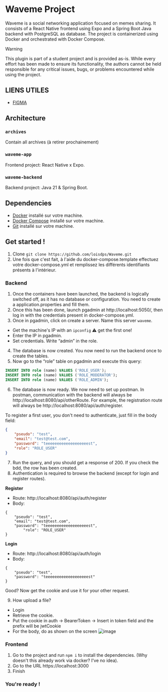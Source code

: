 # Waveme Project

Waveme is a social networking application focused on memes sharing. It consists of a React Native frontend using Expo and a Spring Boot Java backend with PostgreSQL as database. The project is containerized using Docker and orchestrated with Docker Compose.

> [!WARNING]
> This plugin is part of a student project and is provided as-is. While every effort has been made to ensure its functionality, the authors cannot be held responsible for any critical issues, bugs, or problems encountered while using the project.

## LIENS UTILES
- [FIGMA](https://www.figma.com/design/Y2lEnBAA5OJLVWoeQz6Ptd/Waveme?node-id=0-1&node-type=canvas&t=GhNvvwdEAVWkzJTs-0)

## Architecture
### `archives`
Contain all archives (à retirer prochainement)
### `waveme-app`
Frontend project: React Native x Expo.
### `waveme-backend`
Backend project: Java 21 & Spring Boot.

## Dependencies
- [Docker](https://www.docker.com/get-started) installé sur votre machine.
- [Docker Compose](https://docs.docker.com/compose/install/) installé sur votre machine.
- [Git](https://git-scm.com/downloads) installé sur votre machine.

## Get started !
1. Clone `git clone https://github.com/loisdps/Waveme.git`
2. Une fois que c'est fait, à l'aide du docker-compose.template effectuez votre docker-compose.yml et remplissez
les différents identifiants présents à l'intérieur.

### Backend
1. Once the containers have been launched, the backend is logically switched off, as it has no database or configuration. You need to create a application.properties and fill them.
2. Once this has been done, launch pgadmin at http://localhost:5050/, then log in with the credentials present in docker-compose.yml.
3. Once in pgadmin, click on create a server. Name this server `waveme`.
- Get the machine's IP with an `ipconfig` :warning: get the first one!
- Enter the IP in pgadmin.
- Set credentials. Write “admin” in the role.
4. The database is now created. You now need to run the backend once to create the tables.
5. Now go to the “role” table on pgadmin and execute this query:
```sql
INSERT INTO role (name) VALUES ('ROLE_USER');
INSERT INTO role (name) VALUES ('ROLE_MODERATOR');
INSERT INTO role (name) VALUES ('ROLE_ADMIN');
```
6. The database is now ready. We now need to set up postman. In postman, communication with the backend will always be http://localhost:8080/api/otherRoute.
For example, the registration route will always be http://localhost:8080/api/auth/register.

To register a first user, you don't need to authenticate, just fill in the body field:
```json
{
    "pseudo": "test",
    "email": "test@test.com",
    "password": "teeeeeeeeeeeeeeeeeeest",
    "role": "ROLE_USER"
}
```
7. Run the query, and you should get a response of 200. If you check the bdd, the row has been created.
8. Authentication is required to browse the backend (except for login and register routes).

**Register**
- Route: http://localhost:8080/api/auth/register
- Body:
```
{
    "pseudo": "test",
    "email": "test@test.com",
    "password": "teeeeeeeeeeeeeeeeeeest",
        "role": "ROLE_USER"
}
```

**Login**
- Route: http://localhost:8080/api/auth/login
- Body:
```
{
    "pseudo": "test",
    "password": "teeeeeeeeeeeeeeeeeeest"
}
```
Good? Now get the cookie and use it for your other request.

9. How upload a file?
- Login
- Retrieve the cookie.
- Put the cookie in auth -> BearerToken -> Insert in token field and the prefix will be jwtCookie
- For the body, do as shown on the screen
![image](https://github.com/user-attachments/assets/25a822d9-55a4-47b8-b073-c8d63c6c6141)


### Frontend
1. Go to the project and run `npm i` to install the dependencies. (Why doesn't this already work via docker? I've no idea).
2. Go to the URL https://localhost:3000
3. Finish

### You're ready !
